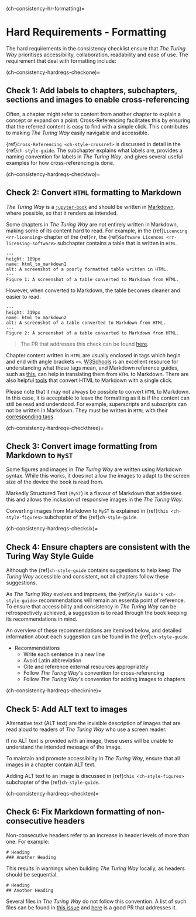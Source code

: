 (ch-consistency-hr-formatting)=
# Hard Requirements - Formatting

The hard requirements in the consistency checklist ensure that _The Turing Way_ prioritises accessibility, collaboration, readability and ease of use. The requirement that deal with formatting include: 

(ch-consistency-hardreqs-checkone)=
## Check 1: Add labels to chapters, subchapters, sections and images to enable cross-referencing

Often, a chapter might refer to content from another chapter to explain a concept or expand on a point.
Cross-Referencing facilitates this by ensuring that the referred content is easy to find with a simple click.
This contributes to making _The Turing Way_ easily navigable and accessible.

{ref}`Cross-Referencing <ch-style-crossref>` is discussed in detail in the {ref}`ch-style-guide`. The subchapter explains what labels are, provides a naming convention for labels in _The Turing Way_, and gives several useful examples for how cross-referencing is done.

(ch-consistency-hardreqs-checktwo)=
## Check 2: Convert `HTML` formatting to Markdown

_The Turing Way_ is a [`jupyter-book`](https://jupyterbook.org/intro.html) and should be written in [Markdown](https://en.wikipedia.org/wiki/Markdown), where possible, so that it renders as intended. 

Some chapters in _The Turing Way_ are not entirely written in Markdown, making some of its content hard to read.
For example, in the {ref}`Licencing <rr-licensing>` chapter of the {ref}`rr`, the {ref}`Software Licences <rr-licensing-software>` subchapter contains a table that is written in `HTML`.

```{figure} ..\..\figures\html_to_markdown1.png
---
height: 189px
name: html_to_markdown1
alt: A screenshot of a poorly formatted table written in HTML.
---
Figure 1: A screenshot of a table converted to Markdown from HTML.
```

However, when converted to Markdown, the table becomes cleaner and easier to read.

```{figure} ..\..\figures\html_to_markdown2.png
---
height: 319px
name: html_to_markdown2
alt: A screenshot of a table converted to Markdown from HTML.
---
Figure 2: A screenshot of a table converted to Markdown from HTML.
```
> The PR that addresses this check can be found [here](https://github.com/alan-turing-institute/the-turing-way/pull/1460).

Chapter content written in `HTML` are usually enclosed in tags which begin and end with angle brackets `<>`. [W3Schools](https://www.w3schools.com/html/html_elements.asp) is an excellent resource for understanding what these tags mean, and Markdown reference guides, such as [this](https://www.markdownguide.org/cheat-sheet/), can help in translating them from `HTML` to Markdown.
There are also helpful [tools](https://jmalarcon.github.io/markdowntables/) that convert HTML to Markdown with a single click.

Please note that it may not always be possible to convert `HTML` to Markdown. 
In this case, it is acceptable to leave the formatting as it is if the content can still be read and understood. 
For example, superscripts and subscripts can not be written in Markdown.
They must be written in `HTML` with their [corresponding tags](https://support.squarespace.com/hc/en-us/articles/206543587-Markdown-cheat-sheet#toc-superscript-and-subscript).

(ch-consistency-hardreqs-checkthree)=
## Check 3: Convert image formatting from Markdown to `MyST`

Some figures and images in _The Turing Way_ are written using Markdown syntax.
While this works, it does not allow the images to adapt to the screen size of the device the book is read from. 

Markedly Structured Text (`MyST`) is a flavour of Markdown that addresses this and allows the inclusion of responsive images in the _The Turing Way_.

Converting images from Markdown to `MyST` is explained in {ref}`this <ch-style-figures>` subchapter of the {ref}`ch-style-guide`.

(ch-consistency-hardreqs-checksix)=
## Check 4: Ensure chapters are consistent with the Turing Way Style Guide

Although the {ref}`ch-style-guide` contains suggestions to help keep _The Turing Way_ accessible and consistent, not all chapters follow these suggestions.

As _The Turing Way_ evolves and improves, the {ref}`Style Guide's <ch-style-guide>` recommendations will remain an essentia point of reference. 
To ensure that accessibility and consistency in _The Turing Way_ can be retrospectively achieved, a suggestion is to read through the book keeping its recommendations in mind. 

An overview of these recommendations are itemised below, and detailed information about each suggestion can be found in the {ref}`ch-style-guide`.

- Recommendations
    - Write each sentence in a new line
    - Avoid Latin abbreviation
    - Cite and reference external resources appropriately
    - Follow _The Turing Way_'s convention for cross-referencing
    -  Follow _The Turing Way_'s convention for adding images to chapters


(ch-consistency-hardreqs-checknine)=
## Check 5: Add ALT text to images

Alternative text (ALT text) are the invisible description of images that are read aloud to readers of _The Turing Way_ who use a screen reader.

If no ALT text is provided with an image, these users will be unable to understand the intended message of the image.

To maintain and promote accessibility in _The Turing Way_, ensure that all images in a chapter contain ALT text.

Adding ALT text to an image is discussed in {ref}`this <ch-style-figures>` subchapter of the {ref}`ch-style-guide`.

(ch-consistency-hardreqs-checkten)=
## Check 6: Fix Markdown formatting of non-consecutive headers

Non-consecutive headers refer to an increase in header levels of more than one. 
For example:

```
# Heading
### Another Heading
```
This results in warnings when building _The Turing Way_ locally, as headers should be sequential.

```
# Heading
## Another Heading
```

Several files in _The Turing Way_ do not follow this convention. 
A list of such files can be found in [this issue](https://github.com/alan-turing-institute/the-turing-way/issues/1321) and [here](https://github.com/alan-turing-institute/the-turing-way/pull/1451) is a good PR that addresses it. 